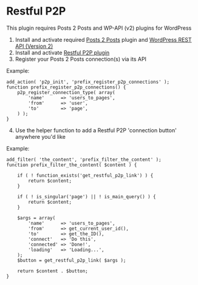 Restful P2P
===================

This plugin requires Posts 2 Posts and WP-API (v2) plugins for WordPress

1. Install and activate required [Posts 2 Posts](https://wordpress.org/plugins/posts-to-posts/) plugin and [WordPress REST API (Version 2)](https://wordpress.org/plugins/rest-api/)
2. Install and activate [Restful P2P plugin](https://github.com/JiveDig/restful-p2p/)
3. Register your Posts 2 Posts connection(s) via its API

 Example:
```
add_action( 'p2p_init', 'prefix_register_p2p_connections' );
function prefix_register_p2p_connections() {
    p2p_register_connection_type( array(
		'name'		=> 'users_to_pages',
		'from'		=> 'user',
		'to'		=> 'page',
    ) );
}
```
4. Use the helper function to add a Restful P2P 'connection button' anywhere you'd like

 Example:
```
add_filter( 'the_content', 'prefix_filter_the_content' );
function prefix_filter_the_content( $content ) {

    if ( ! function_exists('get_restful_p2p_link') ) {
        return $content;
    }

    if ( ! is_singular('page') || ! is_main_query() ) {
        return $content;
    }

    $args = array(
        'name'      => 'users_to_pages',
        'from'      => get_current_user_id(),
        'to'        => get_the_ID(),
        'connect'   => 'Do this',
        'connected' => 'Done!',
        'loading'   => 'Loading...',
    );
    $button = get_restful_p2p_link( $args );

    return $content . $button;
}
```